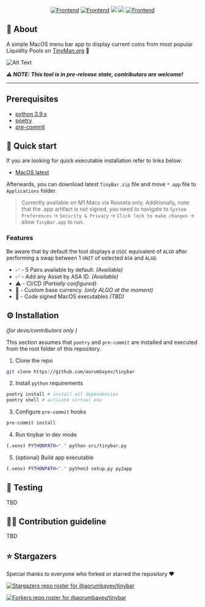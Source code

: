 <p align="center">
    <a href="https://algorand.com"><img src="https://img.shields.io/badge/Powered by-Algorand-blue.svg" alt="Frontend" /></a>
    <a href="https://tinyman.org"><img src="https://img.shields.io/badge/Powered by-TinyMan-yellow.svg" alt="Frontend" /></a>
    <a href="https://tinybar.app"><img src="https://img.shields.io/badge/Project-Website-Green.svg" /></a>
    <a><img src="https://visitor-badge.glitch.me/badge?page_id=aorumbayev.tinybar&right_color=green" /></a>
    <a href="https://algoexplorer.io/address/RKHBPXNJ2FLDLTMLY6622WFP6S7YGNATLPI2PFVULQPQBQI7C5IY3N3US4"><img src="https://img.shields.io/badge/Tips-Algo-black.svg" alt="Frontend" /></a>
</p>

## 📃 About

A simple MacOS menu bar app to display current coins from most popular Liquidity Pools on [TinyMan.org](https://tinyman.org/) 🤖

![Alt Text](https://media0.giphy.com/media/AuM0IkgPk8JnzBiDyM/giphy.gif?cid=790b761191e349aa088248e8fdad6edfd657e1471ed5bd49&rid=giphy.gif&ct=g)

_**⚠️ NOTE: This tool is in pre-release state, contributors are welcome!**_

---
## Prerequisites

-   [python 3.9.x](https://www.python.org/)
-   [poetry](https://python-poetry.org/)
-   [pre-commit](https://pre-commit.com/)

## 🚀 Quick start

If you are looking for quick executable installation refer to links below:

-   [MacOS latest](https://github.com/aorumbayev/tinybar/releases/)

Afterwards, you can download latest `TinyBar.zip` file and move `*.app` file to `Applications` folder.

> Currently available on M1 Macs via Rosseta only.
> Additionally, note that the .app artifact is not signed, you need to navigate to `System Preferences` -> `Security & Privacy` -> `Click lock to make changes` -> allow `TinyBar.app` to run.
### Features

Be aware that by default the tool displays a `USDC` equivalent of `ALGO` after performing a swap between 1 `UNIT` of selected `ASA` and `ALGO`.

-   ✅ - 5 Pairs available by default. _(Available)_
-   ✅ - Add any Asset by ASA ID. _(Available)_
-   ⚠️ - CI/CD _(Partially configured)_
-   🚧 - Custom base currency. _(only ALGO at the moment)_
-   🚧 - Code signed MacOS executables _(TBD)_


## ⚙️ Installation

_(for devs/contributors only )_

This section assumes that `poetry` and `pre-commit` are installed and executed from the root folder of this repository.

1. Clone the repo

```bash
git clone https://github.com/aorumbayev/tinybar
```

2. Install `python` requirements

```bash
poetry install # install all dependencies
poetry shell # activate virtual env
```

3. Configure `pre-commit` hooks

```bash
pre-commit install
```

4. Run tinybar in dev mode

```bash
(.venv) PYTHONPATH="." python src/tinybar.py
```

5. (optional) Build app executable

```bash
(.venv) PYTHONPATH="." python3 setup.py py2app
```

## 🧪 Testing

TBD

## 🙋‍♂️ Contribution guideline

TBD

## ⭐️ Stargazers

Special thanks to everyone who forked or starred the repository ❤️

[![Stargazers repo roster for @aorumbayev/tinybar](https://reporoster.com/stars/dark/aorumbayev/tinybar)](https://github.com/aorumbayev/tinybar/stargazers)

[![Forkers repo roster for @aorumbayev/tinybar](https://reporoster.com/forks/dark/aorumbayev/tinybar)](https://github.com/aorumbayev/tinybar/network/members)
